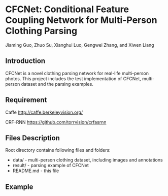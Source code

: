 # CFCNet: Conditional Feature Coupling Network for Multi-Person Clothing Parsing
Jiaming Guo, Zhuo Su, Xianghui Luo, Gengwei Zhang, and Xiwen Liang

## Introduction
CFCNet is a novel clothing parsing network for real-life multi-person photos. This project includes the test implementation of CFCNet, multi-person dataset and the parsing examples.

## Requirement
Caffe http://caffe.berkeleyvision.org/

CRF-RNN https://github.com/torrvision/crfasrnn

## Files Description
Root directory contains following files and folders:
- data/           - multi-person clothing dataset, including images and annotations
- result/         - parsing example of CFCNet
- README.md       - this file

## Example
